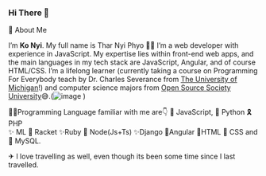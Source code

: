 ### Hi There 👋

📝 About Me

I’m **Ko Nyi**. My full name is Thar Nyi Phyo 👨‍✈️ I’m a web developer with experience in JavaScript. My expertise lies within front-end web apps, and the main languages in my tech stack are JavaScript, Angular, and of course HTML/CSS. I’m a lifelong learner (currently taking a course on Programming For Everybody teach by Dr. Charles Severance from [The University of Michigan](https://online.dr-chuck.com)!) and computer science majors from [Open Source Society University](https://github.com/ossu/computer-science)😅.(![image](https://user-images.githubusercontent.com/116265048/215322096-c2441ea7-e829-4873-a23b-bb1dc231cb0f.png)
)

👨‍💻Programming Language familiar with me are👇 
 🥇 JavaScript, 
 🏅 Python
 🎗 PHP  
 ✨ ML 
 🎀 Racket
 ✨Ruby
 🥇 Node(Js+Ts)
 ✨Django
 🎇Angular 
 👑HTML
 🎈 CSS and
 🎁 MySQL.

✈ I love travelling as well, even though its been some time since I last travelled.

